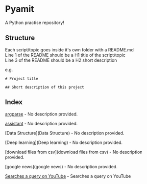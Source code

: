 
# Pyamit
A Python practise repository!

## Structure
Each script/topic goes inside it's own folder with a README.md  
Line 1 of the README should be a H1 title of the script/topic  
Line 3 of the README should be a H2 short description  

e.g.
```
# Project title

## Short description of this project
```

## Index

[argparse](argparse) - No description provided.

[assistant](assistant) - No description provided.

[Data Structure](Data Structure) - No description provided.

[Deep learning](Deep learning) - No description provided.

[download files from csv](download files from csv) - No description provided.

[google news](google news) - No description provided.

[Searches a query on YouTube](youtube) - Searches a query on YouTube
